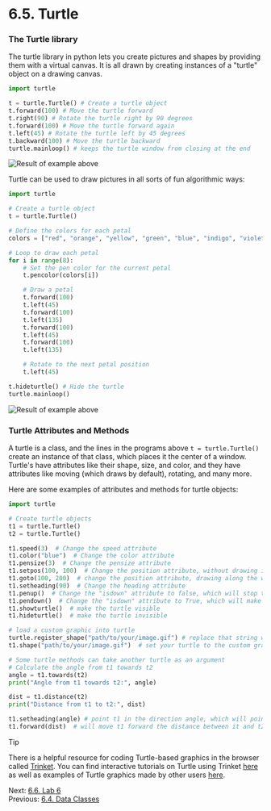 # 6.5. Turtle

### The Turtle library

The turtle library in python lets you create pictures and shapes by providing them with a virtual canvas. It is all
drawn by creating instances of a "turtle" object on a drawing canvas.

```python
import turtle

t = turtle.Turtle() # Create a turtle object
t.forward(100) # Move the turtle forward
t.right(90) # Rotate the turtle right by 90 degrees
t.forward(100) # Move the turtle forward again
t.left(45) # Rotate the turtle left by 45 degrees
t.backward(100) # Move the turtle backward
turtle.mainloop() # keeps the turtle window from closing at the end
```

![Result of example above](../images/turtle1.png)

Turtle can be used to draw pictures in all sorts of fun algorithmic ways:

```python
import turtle

# Create a turtle object
t = turtle.Turtle()

# Define the colors for each petal
colors = ["red", "orange", "yellow", "green", "blue", "indigo", "violet", "purple"]

# Loop to draw each petal
for i in range(8):
    # Set the pen color for the current petal
    t.pencolor(colors[i])

    # Draw a petal
    t.forward(100)
    t.left(45)
    t.forward(100)
    t.left(135)
    t.forward(100)
    t.left(45)
    t.forward(100)
    t.left(135)

    # Rotate to the next petal position
    t.left(45)

t.hideturtle() # Hide the turtle
turtle.mainloop()
```

![Result of example above](../images/turtle2.png)

### Turtle Attributes and Methods

A turtle is a class, and the lines in the programs above `t = turtle.Turtle()` create an instance of that class, which
places it the center of a window. Turtle's have attributes like their shape, size, and color, and they have attributes
like moving (which draws by default), rotating, and many more.

Here are some examples of attributes and methods for turtle objects:

```python
import turtle

# Create turtle objects
t1 = turtle.Turtle()
t2 = turtle.Turtle()

t1.speed(3)  # Change the speed attribute
t1.color("blue")  # Change the color attribute
t1.pensize(3)  # Change the pensize attribute
t1.setpos(100, 100)  # Change the position attribute, without drawing if pen is down
t1.goto(100, 200)  # change the position attribute, drawing along the way
t1.setheading(90)  # Change the heading attribute
t1.penup()  # Change the "isdown" attribute to false, which will stop the turtle from drawing if it moves
t1.pendown()  # Change the "isdown" attribute to True, which will make the turtle draw
t1.showturtle()  # make the turtle visible
t1.hideturtle()  # make the turtle invisible

# load a custom graphic into turtle
turtle.register_shape("path/to/your/image.gif") # replace that string with wherever the image is
t1.shape("path/to/your/image.gif")  # set your turtle to the custom graphic located on your computer

# Some turtle methods can take another turtle as an argument
# Calculate the angle from t1 towards t2
angle = t1.towards(t2)
print("Angle from t1 towards t2:", angle)

dist = t1.distance(t2)
print("Distance from t1 to t2:", dist)

t1.setheading(angle) # point t1 in the direction angle, which will point it at t2
t1.forward(dist)  # will move t1 forward the distance between it and t2
```

> [!TIP]
> There is a helpful resource for coding Turtle-based graphics in the browser called [Trinket](https://trinket.io).
> You can find interactive tutorials on Turtle using Trinket [here](https://hourofpython.trinket.io/a-visual-introduction-to-python#/turtles/meet-tina)
> as well as examples of Turtle graphics made by other users [here](https://trinket.io/library/trinkets).

Next: [6.6. Lab 6](6.6.%20Lab%206.md)<br>
Previous: [6.4. Data Classes](6.4.%20Data%20Classes.md)
